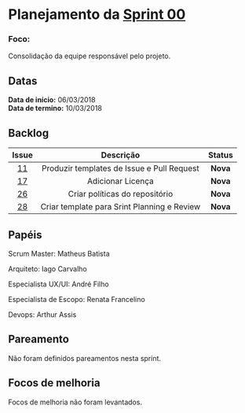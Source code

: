 # Planejamento da [Sprint 00](https://github.com/fga-gpp-mds/2018.1-Grupo3/milestone/1)

### Foco: 
Consolidação da equipe responsável pelo projeto.

## Datas
**Data de início:** 06/03/2018  
**Data de termino:** 10/03/2018

## Backlog
<table class="responsive-table highlight bordered">
  <thead>
    <tr>
      <th style="text-align:center">Issue</th>
      <th style="text-align:center">Descrição</th>
      <th style="text-align:center">Status</th>
    </tr>
  </thead>
  <tbody>
    <tr>
      <td style="text-align:center"><a href="https://github.com/fga-gpp-mds/2018.1-Grupo3/issues/11">11</a></td>
      <td style="text-align:center">Produzir templates de Issue e Pull Request</td>
      <td style="text-align:center"><strong>Nova</strong></td>
    </tr>
    <tr>
      <td style="text-align:center"><a href="https://github.com/fga-gpp-mds/2018.1-Grupo3/issues/17">17</a></td>
      <td style="text-align:center">Adicionar Licença</td>
      <td style="text-align:center"><strong>Nova</strong></td>
    </tr>
    <tr>
      <td style="text-align:center"><a href="https://github.com/fga-gpp-mds/2018.1-Grupo3/issues/26">26</a></td>
      <td style="text-align:center">Criar políticas do repositório</td>
      <td style="text-align:center"><strong>Nova</strong></td>
    </tr>
    <tr>
      <td style="text-align:center"><a href="https://github.com/fga-gpp-mds/2018.1-Grupo3/issues/28">28</a></td>
      <td style="text-align:center">Criar template para Srint Planning e Review</td>
      <td style="text-align:center"><strong>Nova</strong></td>
    </tr>
  </tbody>
</table>

## Papéis

Scrum Master: Matheus Batista

Arquiteto: Iago Carvalho

Especialista UX/UI: André Filho

Especialista de Escopo: Renata Francelino

Devops: Arthur Assis

## Pareamento
Não foram definidos pareamentos nesta sprint.

## Focos de melhoria
Focos de melhoria não foram levantados.
